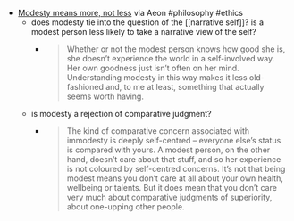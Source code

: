 - [Modesty means more, not less](https://aeon.co/essays/modesty-is-not-a-cranky-killjoy-but-a-way-to-get-more-from-life) via Aeon #philosophy #ethics
	- does modesty tie into the question of the [[narrative self]]? is a modest person less likely to take a narrative view of the self?
		- > Whether or not the modest person knows how good she is, she doesn’t experience the world in a self-involved way. Her own goodness just isn’t often on her mind. Understanding modesty in this way makes it less old-fashioned and, to me at least, something that actually seems worth having.
	- is modesty a rejection of comparative judgment?
		- > The kind of comparative concern associated with immodesty is deeply self-centred – everyone else’s status is compared with yours. A modest person, on the other hand, doesn’t care about that stuff, and so her experience is not coloured by self-centred concerns. It’s not that being modest means you don’t care at all about your own health, wellbeing or talents. But it does mean that you don’t care very much about comparative judgments of superiority, about one-upping other people.